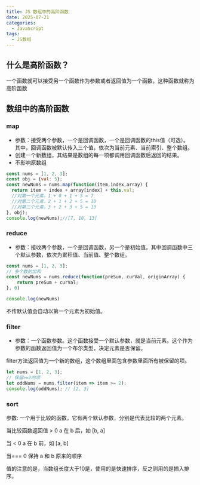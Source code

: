 ```yaml
---
title: JS 数组中的高阶函数
date: 2025-07-21
categories:
  - JavaScript
tags:
  - JS数组
---
```


## 什么是高阶函数？

一个函数就可以接受另一个函数作为参数或者返回值为一个函数，这种函数就称为高阶函数


## 数组中的高阶函数

### map

+ 参数：接受两个参数，一个是回调函数，一个是回调函数的this值（可选）。
其中，回调函数被默认传入三个值，依次为当前元素、当前索引、整个数组。
+ 创建一个新数组，其结果是数组的每一项都调用回调函数后返回的结果。
+ 不影响原数组

```js
const nums = [1, 2, 3];
const obj = {val: 5};
const newNums = nums.map(function(item,index,array) {
  return item + index + array[index] + this.val; 
  //对第一个元素，1 + 0 + 1 + 5 = 7
  //对第二个元素，2 + 1 + 2 + 5 = 10
  //对第三个元素，3 + 2 + 3 + 5 = 13
}, obj);
console.log(newNums);//[7, 10, 13]
```

### reduce
+ 参数：接收两个参数，一个是回调函数，另一个是初始值。其中回调函数中三个默认参数，依次为累积值、当前值、整个数组。

```js
const nums = [1, 2, 3];
// 多个数的加和
const newNums = nums.reduce(function(preSum, curVal, originArray) {
    return preSum + curVal;
}, 0)

console.log(newNums)
```

不传默认值会自动以第一个元素为初始值。

### filter
+ 参数：一个函数参数。这个函数接受一个默认参数，就是当前元素。这个作为参数的函数返回值为一个布尔类型，决定元素是否保留。

filter方法返回值为一个新的数组，这个数组里面包含参数里面所有被保留的项。

```js
let nums = [1, 2, 3];
// 保留>=2的项
let oddNums = nums.filter(item => item >= 2);
console.log(oddNums); // [2, 3]
```

### sort
参数: 一个用于比较的函数，它有两个默认参数，分别是代表比较的两个元素。

当比较函数返回值 > 0 a 在 b 后，如 [b, a]

当 < 0	a 在 b 前，如 [a, b]

当=== 0	保持 a 和 b 原来的顺序


值的注意的是，当数组长度大于10是，使用的是快速排序，反之则用的是插入排序。
